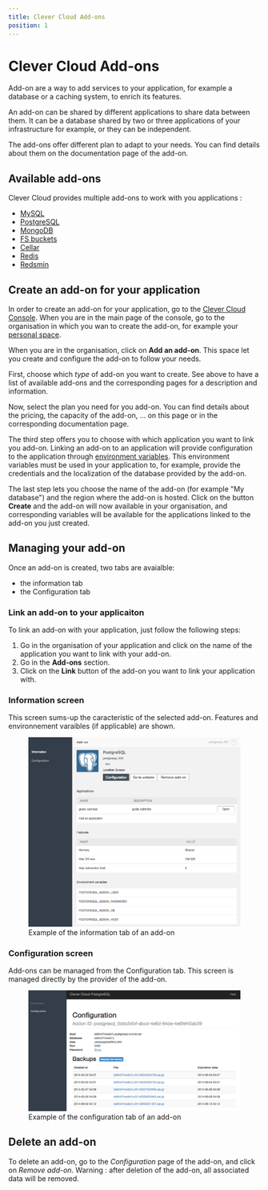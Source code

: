 ```yaml
---
title: Clever Cloud Add-ons
position: 1
---
```


# Clever Cloud Add-ons

Add-on are a way to add services to your application, for example a database or a caching system, to enrich its
features.

An add-on can be shared by different applications to share data between them. It can be a database shared by two or
three applications of your infrastructure for example, or they can be independent.

The add-ons offer different plan to adapt to your needs. You can find details about them on the documentation page of
the add-on.

## Available add-ons

Clever Cloud provides multiple add-ons to work with you applications :

* [MySQL](/addons/mysql)
* [PostgreSQL](/addons/postgresql)
* [MongoDB](/addons/mongodb)
* [FS buckets](/addons/fs_buckets)
* [Cellar](/addons/cellar)
* [Redis](/addons/redis)
* [Redsmin](/addons/redsmin)

## Create an add-on for your application

In order to create an add-on for your application, go to the [Clever Cloud Console](https://console.clever-cloud.com/).
When you are in the main page of the console, go to the organisation in which you wan to create the add-on,
for example your [personal space](https://console.clever-cloud.com/users/me).

When you are in the organisation, click on **Add an add-on**. This space let you create and configure the
add-on to follow your needs.

First, choose which *type* of add-on you want to create. See above to have a list of available add-ons and the
corresponding pages for a description and information.

Now, select the plan you need for you add-on. You can find details about the pricing, the capacity of the add-on, ...
on this page or in the corresponding documentation page.

The third step offers you to choose with which application you want to link you add-on. Linking an add-on to an
application will provide configuration to the application through [environment variables](/admin-console/environment-variables).
This environment variables must be used in your application to, for example, provide the credentials and the
localization of the database provided by the add-on.

The last step lets you choose the name of the add-on (for example "My database") and the region where the add-on is
hosted. Click on the button **Create** and the add-on will now available in your organisation, and corresponding
variables will be available for the applications linked to the add-on you just created.

## Managing your add-on

Once an add-on is created, two tabs are avaialble:

* the information tab
* the Configuration tab


### Link an add-on to your applicaiton

To link an add-on with your application, just follow the following steps:

1. Go in the organisation of your application and click on the name of the application you want to link with your add-on.
2. Go in the **Add-ons** section.
3. Click on the **Link** button of the add-on you want to link your application with.


### Information screen

This screen sums-up the caracteristic of the selected add-on.
Features and environnement varaibles (if applicable) are shown.

<figure class="cc-content-img">
  <a class="cc-content-img" href="/assets/images/managing-addons-info.png">
    <img src="/assets/images/managing-addons-info.png">
  </a>
  <figcaption>
    Example of the information tab of an add-on
  </figcaption>
</figure>


### Configuration screen

Add-ons can be managed from the Configuration tab.
This screen is managed directly by the provider of the add-on.

<figure class="cc-content-img">
  <a class="cc-content-img" href="/assets/images/managing-addons-config.png">
    <img src="/assets/images/managing-addons-config.png">
  </a>
  <figcaption>
    Example of the configuration tab of an add-on
  </figcaption>
</figure>


## Delete an add-on

To delete an add-on, go to the *Configuration* page of the add-on, and click on *Remove add-on*.
Warning : after deletion of the add-on, all associated data will be removed.
